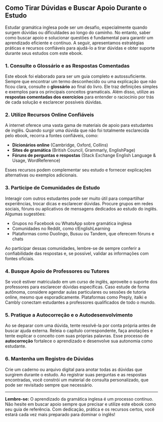 
## Como Tirar Dúvidas e Buscar Apoio Durante o Estudo

Estudar gramática inglesa pode ser um desafio, especialmente quando surgem dúvidas ou dificuldades ao longo do caminho. No entanto, saber como buscar apoio e solucionar questões é fundamental para garantir um aprendizado eficiente e contínuo. A seguir, apresentamos estratégias práticas e recursos confiáveis para ajudá-lo a tirar dúvidas e obter suporte durante seus estudos com este ebook.

### 1. Consulte o Glossário e as Respostas Comentadas

Este ebook foi elaborado para ser um guia completo e autossuficiente. Sempre que encontrar um termo desconhecido ou uma explicação que não ficou clara, consulte o **glossário** ao final do livro. Ele traz definições simples e exemplos para os principais conceitos gramaticais. Além disso, utilize as **respostas comentadas dos exercícios** para entender o raciocínio por trás de cada solução e esclarecer possíveis dúvidas.

### 2. Utilize Recursos Online Confiáveis

A internet oferece uma vasta gama de materiais de apoio para estudantes de inglês. Quando surgir uma dúvida que não foi totalmente esclarecida pelo ebook, recorra a fontes confiáveis, como:

- **Dicionários online** (Cambridge, Oxford, Collins)
- **Sites de gramática** (British Council, Grammarly, EnglishPage)
- **Fóruns de perguntas e respostas** (Stack Exchange English Language & Usage, WordReference)

Esses recursos podem complementar seu estudo e fornecer explicações alternativas ou exemplos adicionais.

### 3. Participe de Comunidades de Estudo

Interagir com outros estudantes pode ser muito útil para compartilhar experiências, trocar dicas e esclarecer dúvidas. Procure grupos em redes sociais, fóruns ou aplicativos de mensagens dedicados ao estudo do inglês. Algumas sugestões:

- Grupos no Facebook ou WhatsApp sobre gramática inglesa
- Comunidades no Reddit, como r/EnglishLearning
- Plataformas como Duolingo, Busuu ou Tandem, que oferecem fóruns e chats

Ao participar dessas comunidades, lembre-se de sempre conferir a confiabilidade das respostas e, se possível, validar as informações com fontes oficiais.

### 4. Busque Apoio de Professores ou Tutores

Se você estiver matriculado em um curso de inglês, aproveite o suporte dos professores para esclarecer dúvidas específicas. Caso estude de forma autônoma, considere agendar aulas particulares ou sessões de tutoria online, mesmo que esporadicamente. Plataformas como Preply, italki e Cambly conectam estudantes a professores qualificados de todo o mundo.

### 5. Pratique a Autocorreção e o Autodesenvolvimento

Ao se deparar com uma dúvida, tente resolvê-la por conta própria antes de buscar ajuda externa. Releia o capítulo correspondente, faça anotações e tente explicar o conceito com suas próprias palavras. Esse processo de **autocorreção** fortalece o aprendizado e desenvolve sua autonomia como estudante.

### 6. Mantenha um Registro de Dúvidas

Crie um caderno ou arquivo digital para anotar todas as dúvidas que surgirem durante o estudo. Ao registrar suas perguntas e as respostas encontradas, você constrói um material de consulta personalizado, que pode ser revisitado sempre que necessário.

---

**Lembre-se:** O aprendizado da gramática inglesa é um processo contínuo. Não hesite em buscar apoio sempre que precisar e utilize este ebook como seu guia de referência. Com dedicação, prática e os recursos certos, você estará cada vez mais preparado para dominar o inglês!
```
